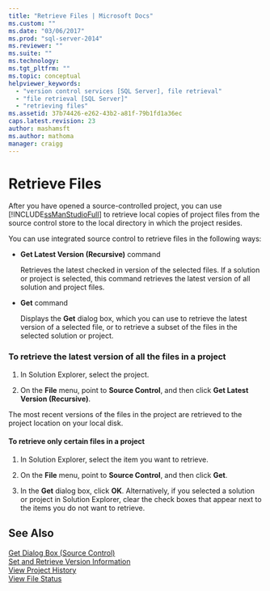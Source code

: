 ```yaml
---
title: "Retrieve Files | Microsoft Docs"
ms.custom: ""
ms.date: "03/06/2017"
ms.prod: "sql-server-2014"
ms.reviewer: ""
ms.suite: ""
ms.technology:
ms.tgt_pltfrm: ""
ms.topic: conceptual
helpviewer_keywords: 
  - "version control services [SQL Server], file retrieval"
  - "file retrieval [SQL Server]"
  - "retrieving files"
ms.assetid: 37b74426-e262-43b2-a81f-79b1fd1a36ec
caps.latest.revision: 23
author: mashamsft
ms.author: mathoma
manager: craigg
---
```

# Retrieve Files
  After you have opened a source-controlled project, you can use [!INCLUDE[ssManStudioFull](../includes/ssmanstudiofull-md.md)] to retrieve local copies of project files from the source control store to the local directory in which the project resides.  
  
 You can use integrated source control to retrieve files in the following ways:  
  
-   **Get Latest Version (Recursive)** command  
  
     Retrieves the latest checked in version of the selected files. If a solution or project is selected, this command retrieves the latest version of all solution and project files.  
  
-   **Get** command  
  
     Displays the **Get** dialog box, which you can use to retrieve the latest version of a selected file, or to retrieve a subset of the files in the selected solution or project.  
  
### To retrieve the latest version of all the files in a project  
  
1.  In Solution Explorer, select the project.  
  
2.  On the **File** menu, point to **Source Control**, and then click **Get Latest Version (Recursive)**.  
  
 The most recent versions of the files in the project are retrieved to the project location on your local disk.  
  
#### To retrieve only certain files in a project  
  
1.  In Solution Explorer, select the item you want to retrieve.  
  
2.  On the **File** menu, point to **Source Control**, and then click **Get**.  
  
3.  In the **Get** dialog box, click **OK**. Alternatively, if you selected a solution or project in Solution Explorer, clear the check boxes that appear next to the items you do not want to retrieve.  
  
## See Also  
 [Get Dialog Box &#40;Source Control&#41;](../../2014/database-engine/get-dialog-box-source-control.md)   
 [Set and Retrieve Version Information](../../2014/database-engine/set-and-retrieve-version-information.md)   
 [View Project History](../../2014/database-engine/view-project-history.md)   
 [View File Status](../../2014/database-engine/view-file-status.md)  
  
  
